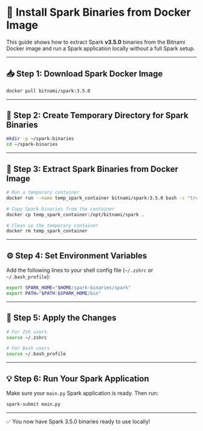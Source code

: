 # 🚀 Install Spark Binaries from Docker Image

This guide shows how to extract Spark **v3.5.0** binaries from the Bitnami Docker image and run a Spark application locally without a full Spark setup.

---

## 📥 Step 1: Download Spark Docker Image

```bash
docker pull bitnami/spark:3.5.0
```

---

## 📁 Step 2: Create Temporary Directory for Spark Binaries

```bash
mkdir -p ~/spark-binaries
cd ~/spark-binaries
```

---

## 🐳 Step 3: Extract Spark Binaries from Docker Image

```bash
# Run a temporary container
docker run --name temp_spark_container bitnami/spark:3.5.0 bash -c "true"

# Copy Spark binaries from the container
docker cp temp_spark_container:/opt/bitnami/spark .

# Clean up the temporary container
docker rm temp_spark_container
```

---

## ⚙️ Step 4: Set Environment Variables

Add the following lines to your shell config file (`~/.zshrc` or `~/.bash_profile`):

```bash
export SPARK_HOME="$HOME/spark-binaries/spark"
export PATH="$PATH:$SPARK_HOME/bin"
```

---

## 🔄 Step 5: Apply the Changes

```bash
# For Zsh users
source ~/.zshrc

# For Bash users
source ~/.bash_profile
```

---

## 💡 Step 6: Run Your Spark Application

Make sure your `main.py` Spark application is ready. Then run:

```bash
spark-submit main.py
```

---

✅ You now have Spark 3.5.0 binaries ready to use locally!
